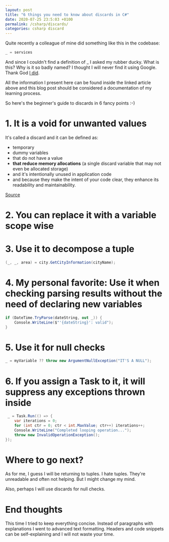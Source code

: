 ```yaml
---
layout: post
title: "6 things you need to know about discards in C#"
date: 2020-07-25 23:5:03 +0100
permalink: /csharp/discards/
categories: csharp discard
---
```


Quite recently a colleague of mine did something like this in the codebase:

```c#
_ = services
```

And since I couldn't find a definition of _ I asked my rubber ducky. What is this? Why is it so badly named? I thought I will never find it using Google. Thank God [I did](https://docs.microsoft.com/en-us/dotnet/csharp/discards). 

All the information I present here can be found inside the linked article above and this blog post should be considered a documentation of my learning process.

So here's the beginner's guide to discards in 6 fancy points :-)

# 1. It is a void for unwanted values

It's called a discard and it can be defined as:
- temporary
- dummy variables
- that do not have a value
- **that reduce memory allocations** (a single discard variable that may not even be allocated storage) 
- and it's intentionally unused in application code
- and because they make the intent of your code clear, they enhance its readability and maintainability.

[Source](https://docs.microsoft.com/en-us/dotnet/csharp/discards)

# 2. You can replace it with a variable scope wise
# 3. Use it to decompose a tuple

```c#
(_, _, area) = city.GetCityInformation(cityName);
```

# 4. **My personal favorite**: Use it when checking parsing results without the need of declaring new variables

```c#
if (DateTime.TryParse(dateString, out _)) {
	Console.WriteLine($"'{dateString}': valid"); 
}
```

# 5. Use it for null checks

```c#
_ = myVariable ?? throw new ArgumentNullException("IT'S A NULL");
```

# 6. If you assign a Task to it, it will suppress any exceptions thrown inside

```c#
 _ = Task.Run(() => { 
	var iterations = 0; 
	for (int ctr = 0; ctr < int.MaxValue; ctr++) iterations++; 
	Console.WriteLine("Completed looping operation..."); 
	throw new InvalidOperationException(); 
}); 
```

# Where to go next?

As for me, I guess I will be returning to tuples. I hate tuples. They're unreadable and often not helping. But I might change my mind.

Also, perhaps I will use discards for null checks.

# End thoughts

This time I tried to keep everything concise. Instead of paragraphs with explanations I went to advanced text formatting. Headers and code snippets can be self-explaining and I will not waste your time.
